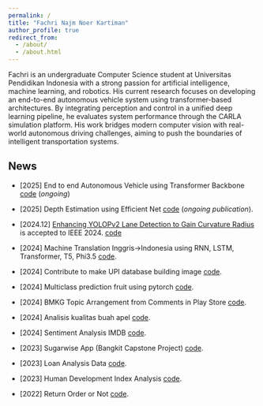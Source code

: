 ```yaml
---
permalink: /
title: "Fachri Najm Noer Kartiman"
author_profile: true
redirect_from: 
  - /about/
  - /about.html
---
```


Fachri is an undergraduate Computer Science student at Universitas Pendidikan Indonesia with a strong passion for artificial intelligence, machine learning, and robotics. His current research focuses on developing an end-to-end autonomous vehicle system using transformer-based architectures. By integrating perception and control in a unified deep learning pipeline, he evaluates system performance through the CARLA simulation platform. His work bridges modern computer vision with real-world autonomous driving challenges, aiming to push the boundaries of intelligent transportation systems.

News
------
- \[2025\] End to end Autonomous Vehicle using Transformer Backbone [code](https://github.com/fachrinnk4869/end-to-end-self-driving) (_ongoing_)


- \[2025\] Depth Estimation using Efficient Net [code](https://github.com/fachrinnk4869/effUnetDepthEstimation) (_ongoing publication_).

- \[2024.12\] [Enhancing YOLOPv2 Lane Detection to Gain Curvature Radius](https://ieeexplore.ieee.org/abstract/document/10812281) is accepted to IEEE 2024. [code](https://github.com/fachrinnk4869/lane-detection-integration)

- \[2024\] Machine Translation Inggris->Indonesia using RNN, LSTM, Transformer, T5, Phi3.5 [code](https://github.com/fachrinnk4869/nlp-deep-learning).

- \[2024\] Contribute to make UPI database building image [code](https://github.com/fachrinnk4869/dataset-upi-building).

- \[2024\] Multiclass prediction fruit using pytorch [code](https://github.com/fachrinnk4869/multiclass-prediction-pytorch).

- \[2024\] BMKG Topic Arrangement from Comments in Play Store [code](https://github.com/fachrinnk4869/topic-bmkg-gemastik).

- \[2024\] Analisis kualitas buah apel [code](https://github.com/fachrinnk4869/apple-quality-predictive).

- \[2024\] Sentiment Analysis IMDB [code](https://github.com/fachrinnk4869/imdb-tfx-pipeline).

- \[2023\] Sugarwise App (Bangkit Capstone Project) [code](https://github.com/fachrinnk4869/sugarWise).

- \[2023\] Loan Analysis Data [code](https://github.com/fachrinnk4869/Loan-Analysis-Data).

- \[2023\] Human Development Index Analysis [code](https://github.com/fachrinnk4869/indeks-pembagunan-manusia-analisis).

- \[2022\] Return Order or Not [code](https://github.com/fachrinnk4869/return-order-or-not).





